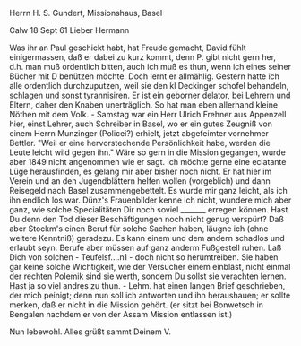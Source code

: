Herrn H. S. Gundert, Missionshaus, Basel

 Calw 18 Sept 61
Lieber Hermann

Was ihr an Paul geschickt habt, hat Freude gemacht, David fühlt einigermassen, daß er dabei zu kurz kommt, denn P. gibt nicht gern her, d.h. man muß ordentlich bitten, auch ich muß es thun, wenn ich eines seiner Bücher mit D benützen möchte. Doch lernt er allmählig. Gestern hatte ich alle ordentlich durchzuputzen, weil sie den kl Deckinger schofel behandeln, schlagen und sonst tyrannisiren. Er ist ein geborner delator, bei Lehrern und Eltern, daher den Knaben unerträglich. So hat man eben allerhand kleine Nöthen mit dem Volk. - Samstag war ein Herr Ulrich Frehner aus Appenzell hier, einst Lehrer, auch Schreiber in Basel, wo er ein gutes Zeugniß von einem Herrn Munzinger (Policei?) erhielt, jetzt abgefeimter vornehmer Bettler. "Weil er eine hervorstechende Persönlichkeit habe, werden die Leute leicht wild gegen ihn." Wäre so gern in die Mission gegangen, wurde aber 1849 nicht angenommen wie er sagt. Ich möchte gerne eine eclatante Lüge herausfinden, es gelang mir aber bisher noch nicht. Er hat hier im Verein und an den Jugendblättern helfen wollen (vorgeblich) und dann Reisegeld nach Basel zusammengebettelt. Es wurde mir ganz leicht, als ich ihn endlich los war. 
Dünz's Frauenbilder kenne ich nicht, wundere mich aber ganz, wie solche Specialitäten Dir noch soviel _______ erregen können. Hast Du denn den Tod dieser Beschäftigungen noch nicht genug verspürt? Daß aber Stockm's einen Beruf für solche Sachen haben, läugne ich (ohne weitere Kenntniß) geradezu. Es kann einem und dem andern schadlos und erlaubt seyn: Berufe aber müssen auf ganz anderm Fußgestell ruhen. Laß Dich von solchen - Teufelsf....n1 - doch nicht so herumtreiben. Sie haben gar keine solche Wichtigkeit, wie der Versucher einem einbläst, nicht einmal der rechten Polemik sind sie werth, sondern Du sollst sie verachten lernen. Hast ja so viel andres zu thun. - Lehm. hat einen langen Brief geschrieben, der mich peinigt; denn nun soll ich antworten und ihn heraushauen; er sollte merken, daß er nicht in die Mission gehört. (er sitzt bei Bonwetsch in Bengalen nachdem er von der Assam Mission entlassen ist.)

Nun lebewohl. Alles grüßt sammt
 Deinem V.
